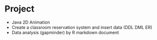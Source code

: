 # Project
- Java 2D Animation
- Create a classroom reservation system and insert data (DDL DML ER)
- Data analysis (gapminder)  by R markdown document

